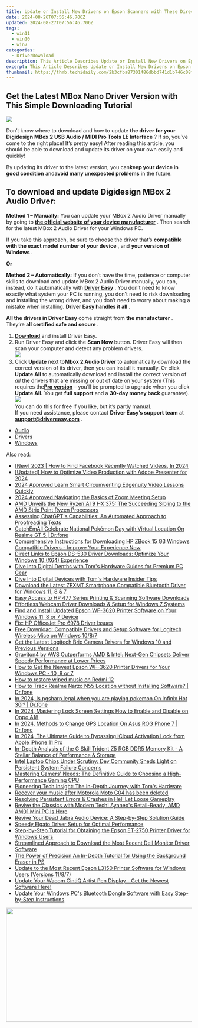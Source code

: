 ```yaml
---
title: Update or Install New Drivers on Epson Scanners with These Direct Downloads
date: 2024-08-26T07:56:46.706Z
updated: 2024-08-27T07:56:46.706Z
tags:
  - win11
  - win10
  - win7
categories:
  - DriverDownload
description: This Article Describes Update or Install New Drivers on Epson Scanners with These Direct Downloads
excerpt: This Article Describes Update or Install New Drivers on Epson Scanners with These Direct Downloads
thumbnail: https://thmb.techidaily.com/2b3cfba87301486dbbd741d1b746c08f2612d680177b5f240dd8a8230542393a.jpg
---
```


## Get the Latest MBox Nano Driver Version with This Simple Downloading Tutorial

![](https://images.drivereasy.com/wp-content/uploads/2018/12/snap0034.png)

 Don’t know where to download and how to update **the driver for your Digidesign MBox 2 USB Audio / MIDI Pro Tools LE Interface** ? If so, you’ve come to the right place! It’s pretty easy! After reading this article, you should be able to download and update its driver on your own easily and quickly!

 By updating its driver to the latest version, you can**keep your device in good condition** and**avoid many unexpected problems** in the future.

## **To download and update Digidesign MBox 2 Audio Driver:**

**Method 1 – Manually:**  You can update your MBox 2 Audio Driver manually by going to **[the official website of your device manufacturer](https://www.digidesign.com)**  . Then search for the latest MBox 2 Audio Driver for your Windows PC.

 If you take this approach, be sure to choose the driver that’s **compatible with the exact model number of your device** , and **your version of Windows** .

**Or**

**Method 2 – Automatically:**   If you don’t have the time, patience or computer skills to download and update MBox 2 Audio Driver manually, you can, instead, do it automatically with **[Driver Easy](https://tools.techidaily.com/drivereasy/download/)**  .  You don’t need to know exactly what system your PC is running, you don’t need to risk downloading and installing the wrong driver, and you don’t need to worry about making a mistake when installing. **Driver Easy handles it all** .

**All the drivers in Driver Easy** come straight from **the manufacturer** . They‘re **all certified safe and secure** .

1. **[Download](https://tools.techidaily.com/drivereasy/download/)**  and install Driver Easy.
2. Run Driver Easy and click the **Scan Now**  button. Driver Easy will then scan your computer and detect any problem drivers.  
![](https://images.drivereasy.com/wp-content/uploads/2018/12/snap000027-2.png)
3. Click **Update**  next to**Mbox 2 Audio Driver** to automatically download the correct version of its driver, then you can install it manually. Or click **Update All**  to automatically download and install the correct version of _all_  the drivers that are missing or out of date on your system (This requires the[**Pro version**](https://tools.techidaily.com/drivereasy/download/)  – you’ll be prompted to upgrade when you click **Update All.** You get **full support**  and a **30-day money back**  guarantee).  
![](https://images.drivereasy.com/wp-content/uploads/2018/12/snap0035.png)  
 You can do this for free if you like, but it’s partly manual.  
 If you need assistance, please contact **Driver Easy’s support team** at [**support@drivereasy.com**](https://tools.techidaily.com/drivereasy/download/) .

* [Audio](https://tools.techidaily.com/drivereasy/download/)
* [Drivers](https://tools.techidaily.com/drivereasy/download/)
* [Windows](https://tools.techidaily.com/drivereasy/download/)

<ins class="adsbygoogle"
     style="display:block"
     data-ad-format="autorelaxed"
     data-ad-client="ca-pub-7571918770474297"
     data-ad-slot="1223367746"></ins>



<ins class="adsbygoogle"
     style="display:block"
     data-ad-client="ca-pub-7571918770474297"
     data-ad-slot="8358498916"
     data-ad-format="auto"
     data-full-width-responsive="true"></ins>

<span class="atpl-alsoreadstyle">Also read:</span>
<div><ul>
<li><a href="https://facebook-videos.techidaily.com/new-2023-how-to-find-facebook-recently-watched-videos-in-2024/"><u>[New] 2023 | How to Find Facebook Recently Watched Videos, In 2024</u></a></li>
<li><a href="https://visual-screen-recording.techidaily.com/updated-how-to-optimize-video-production-with-adobe-presenter-for-2024/"><u>[Updated] How to Optimize Video Production with Adobe Presenter for 2024</u></a></li>
<li><a href="https://extra-guidance.techidaily.com/2024-approved-learn-smart-circumventing-edgenuity-video-lessons-quickly/"><u>2024 Approved  Learn Smart  Circumventing Edgenuity Video Lessons Quickly</u></a></li>
<li><a href="https://extra-support.techidaily.com/2024-approved-navigating-the-basics-of-zoom-meeting-setup/"><u>2024 Approved  Navigating the Basics of Zoom Meeting Setup</u></a></li>
<li><a href="https://hardware-help.techidaily.com/amd-unveils-the-new-ryzen-ai-9-hx-375-the-succeeding-sibling-to-the-amd-strix-point-ryzen-processors/"><u>AMD Unveils the New Ryzen AI 9 HX 375: The Succeeding Sibling to the AMD Strix Point Ryzen Processors</u></a></li>
<li><a href="https://tech-haven.techidaily.com/assessing-chatgpts-capabilities-an-automated-approach-to-proofreading-texts/"><u>Assessing ChatGPT's Capabilities: An Automated Approach to Proofreading Texts</u></a></li>
<li><a href="https://pokemon-go-android.techidaily.com/catchemall-celebrate-national-pokemon-day-with-virtual-location-on-realme-gt-5-drfone-by-drfone-virtual-android/"><u>CatchEmAll Celebrate National Pokémon Day with Virtual Location On Realme GT 5 | Dr.fone</u></a></li>
<li><a href="https://hardware-help.techidaily.com/comprehensive-instructions-for-downloading-hp-zbook-15-g3-windows-compatible-drivers-improve-your-experience-now/"><u>Comprehensive Instructions for Downloading HP ZBook 15 G3 Windows Compatible Drivers - Improve Your Experience Now</u></a></li>
<li><a href="https://hardware-help.techidaily.com/direct-links-to-epson-ds-530-driver-downloads-optimize-your-windows-10-x64-experience/"><u>Direct Links to Epson DS-530 Driver Downloads: Optimize Your Windows 10 (X64) Experience</u></a></li>
<li><a href="https://hardware-help.techidaily.com/dive-into-digital-depths-with-toms-hardware-guides-for-premium-pc-gear/"><u>Dive Into Digital Depths with Tom's Hardware Guides for Premium PC Gear</u></a></li>
<li><a href="https://hardware-help.techidaily.com/dive-into-digital-devices-with-toms-hardware-insider-tips/"><u>Dive Into Digital Devices with Tom's Hardware Insider Tips</u></a></li>
<li><a href="https://hardware-help.techidaily.com/download-the-latest-zexmt-smartphone-compatible-bluetooth-driver-for-windows-11-8-and-7/"><u>Download the Latest ZEXMT Smartphone Compatible Bluetooth Driver for Windows 11, 8 & 7</u></a></li>
<li><a href="https://hardware-help.techidaily.com/easy-access-to-hp-477-series-printing-and-scanning-software-downloads/"><u>Easy Access to HP 477 Series Printing & Scanning Software Downloads</u></a></li>
<li><a href="https://hardware-help.techidaily.com/effortless-webcam-driver-downloads-and-setup-for-windows-7-systems/"><u>Effortless Webcam Driver Downloads & Setup for Windows 7 Systems</u></a></li>
<li><a href="https://hardware-help.techidaily.com/find-and-install-updated-epson-wf-3620-printer-software-on-your-windows-11-8-or-7-device/"><u>Find and Install Updated Epson WF-3620 Printer Software on Your Windows 11, 8 or 7 Device</u></a></li>
<li><a href="https://hardware-help.techidaily.com/fix-hp-officejet-pro-6978-driver-issues/"><u>Fix: HP OfficeJet Pro 6978 Driver Issues</u></a></li>
<li><a href="https://hardware-help.techidaily.com/free-download-compatible-drivers-and-setup-software-for-logitech-wireless-mice-on-windows-1087/"><u>Free Download: Compatible Drivers and Setup Software for Logitech Wireless Mice on Windows 10/8/7</u></a></li>
<li><a href="https://hardware-help.techidaily.com/get-the-latest-logitech-brio-camera-drivers-for-windows-10-and-previous-versions/"><u>Get the Latest Logitech Brio Camera Drivers for Windows 10 and Previous Versions</u></a></li>
<li><a href="https://hardware-help.techidaily.com/graviton4-by-aws-outperforms-amd-and-intel-next-gen-chipsets-deliver-speedy-performance-at-lower-prices/"><u>Graviton4 by AWS Outperforms AMD & Intel: Next-Gen Chipsets Deliver Speedy Performance at Lower Prices</u></a></li>
<li><a href="https://hardware-help.techidaily.com/how-to-get-the-newest-epson-wf-3620-printer-drivers-for-your-windows-pc-10-8-or-7/"><u>How to Get the Newest Epson WF-3620 Printer Drivers for Your Windows PC - 10, 8 or 7</u></a></li>
<li><a href="https://blog-min.techidaily.com/how-to-restore-wiped-music-on-redmi-12-by-fonelab-android-recover-music/"><u>How to restore wiped music on Redmi 12</u></a></li>
<li><a href="https://android-location-track.techidaily.com/how-to-track-realme-narzo-n55-location-without-installing-software-drfone-by-drfone-virtual-android/"><u>How to Track Realme Narzo N55 Location without Installing Software? | Dr.fone</u></a></li>
<li><a href="https://phone-solutions.techidaily.com/in-2024-is-pgsharp-legal-when-you-are-playing-pokemon-on-infinix-hot-30i-drfone-by-drfone-virtual-android/"><u>In 2024, Is pgsharp legal when you are playing pokemon On Infinix Hot 30i? | Dr.fone</u></a></li>
<li><a href="https://android-unlock.techidaily.com/in-2024-mastering-lock-screen-settings-how-to-enable-and-disable-on-oppo-a18-by-drfone-android/"><u>In 2024, Mastering Lock Screen Settings How to Enable and Disable on Oppo A18</u></a></li>
<li><a href="https://phone-solutions.techidaily.com/in-2024-methods-to-change-gps-location-on-asus-rog-phone-7-drfone-by-drfone-virtual-android/"><u>In 2024, Methods to Change GPS Location On Asus ROG Phone 7 | Dr.fone</u></a></li>
<li><a href="https://activate-lock.techidaily.com/in-2024-the-ultimate-guide-to-bypassing-icloud-activation-lock-from-apple-iphone-11-pro-by-drfone-ios/"><u>In 2024, The Ultimate Guide to Bypassing iCloud Activation Lock from Apple iPhone 11 Pro</u></a></li>
<li><a href="https://hardware-help.techidaily.com/in-depth-analysis-of-the-gskill-trident-z5-rgb-ddr5-memory-kit-a-stellar-balance-of-performance-and-storage/"><u>In-Depth Analysis of the G.Skill Trident Z5 RGB DDR5 Memory Kit - A Stellar Balance of Performance & Storage</u></a></li>
<li><a href="https://hardware-help.techidaily.com/intel-laptop-chips-under-scrutiny-dev-community-sheds-light-on-persistent-system-failure-concerns/"><u>Intel Laptop Chips Under Scrutiny: Dev Community Sheds Light on Persistent System Failure Concerns</u></a></li>
<li><a href="https://hardware-help.techidaily.com/mastering-gamers-needs-the-definitive-guide-to-choosing-a-high-performance-gaming-cpu/"><u>Mastering Gamers' Needs: The Definitive Guide to Choosing a High-Performance Gaming CPU</u></a></li>
<li><a href="https://hardware-help.techidaily.com/pioneering-tech-insight-the-in-depth-journey-with-toms-hardware/"><u>Pioneering Tech Insight: The In-Depth Journey with Tom's Hardware</u></a></li>
<li><a href="https://review-topics.techidaily.com/recover-your-music-after-motorola-moto-g04-has-been-deleted-by-fonelab-android-recover-music/"><u>Recover your music after Motorola Moto G04 has been deleted</u></a></li>
<li><a href="https://win-answers.techidaily.com/resolving-persistent-errors-and-crashes-in-hell-let-loose-gameplay/"><u>Resolving Persistent Errors & Crashes in Hell Let Loose Gameplay</u></a></li>
<li><a href="https://hardware-help.techidaily.com/1723262396287-revive-the-classics-with-modern-tech-ayaneos-retail-ready-amd-am01-mini-pc-is-here/"><u>Revive the Classics with Modern Tech! Ayaneo's Retail-Ready, AMD AM01 Mini PC Is Here</u></a></li>
<li><a href="https://sound-issues.techidaily.com/revive-your-dead-jabra-audio-device-a-step-by-step-solution-guide/"><u>Revive Your Dead Jabra Audio Device: A Step-by-Step Solution Guide</u></a></li>
<li><a href="https://hardware-help.techidaily.com/speedy-elgato-driver-setup-for-optimal-performance/"><u>Speedy Elgato Driver Setup for Optimal Performance</u></a></li>
<li><a href="https://hardware-help.techidaily.com/step-by-step-tutorial-for-obtaining-the-epson-et-2750-printer-driver-for-windows-users/"><u>Step-by-Step Tutorial for Obtaining the Epson ET-2750 Printer Driver for Windows Users</u></a></li>
<li><a href="https://hardware-help.techidaily.com/streamlined-approach-to-download-the-most-recent-dell-monitor-driver-software/"><u>Streamlined Approach to Download the Most Recent Dell Monitor Driver Software</u></a></li>
<li><a href="https://extra-information.techidaily.com/the-power-of-precision-an-in-depth-tutorial-for-using-the-background-eraser-in-ps/"><u>The Power of Precision  An In-Depth Tutorial for Using the Background Eraser in PS</u></a></li>
<li><a href="https://hardware-help.techidaily.com/update-to-the-most-recent-epson-l3150-printer-software-for-windows-users-versions-1187/"><u>Update to the Most Recent Epson L3150 Printer Software for Windows Users (Versions 11/8/7)</u></a></li>
<li><a href="https://hardware-help.techidaily.com/update-your-wacom-cintiq-artist-pen-display-get-the-newest-software-here/"><u>Update Your Wacom CintiQ Artist Pen Display - Get the Newest Software Here!</u></a></li>
<li><a href="https://hardware-help.techidaily.com/update-your-windows-pcs-bluetooth-dongle-software-with-easy-step-by-step-instructions/"><u>Update Your Windows PC's Bluetooth Dongle Software with Easy Step-by-Step Instructions</u></a></li>
</ul></div>

<!-- affiliate ads begin -->
<a href="https://martinic.evyy.net/c/5597632/1422856/4482" target="_top" id="1422856"><img src="//a.impactradius-go.com/display-ad/4482-1422856" border="0" alt="" width="580" height="309"/></a>
<!-- affiliate ads end -->